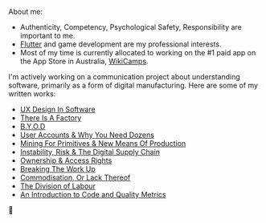 About me:
- Authenticity, Competency, Psychological Safety, Responsibility are important to me.
- [Flutter](https://flutter.dev/) and game development are my professional interests.
- Most of my time is currently allocated to working on the #1 paid app on the App Store in Australia, [WikiCamps](https://apps.apple.com/au/app/wikicamps-australia/id505365608).

I'm actively working on a communication project about understanding software, primarily as a form of digital manufacturing. Here are some of my written works:
- [UX Design In Software](https://blog.markvideon.dev/ux-design-in-software/)
- [There Is A Factory](https://blog.markvideon.dev/there-is-a-factory/)
- [B.Y.O.D](https://blog.markvideon.dev/b-y-o/)
- [User Accounts & Why You Need Dozens](https://blog.markvideon.dev/user-accounts-why-you-need-dozens/)
- [Mining For Primitives & New Means Of Production](https://blog.markvideon.dev/mining-for-primitives-new-means-of-production/)
- [Instability, Risk & The Digital Supply Chain](https://blog.markvideon.dev/instability-risk-and-the-digital-supply-chain/)
- [Ownership & Access Rights](https://blog.markvideon.dev/ownership-and-access-rights/)
- [Breaking The Work Up](https://blog.markvideon.dev/breaking-the-work-up/)
- [Commodisation, Or Lack Thereof](https://blog.markvideon.dev/commoditisation-or-lack-thereof/)
- [The Division of Labour](https://blog.markvideon.dev/the-division-of-labour/)
- [An Introduction to Code and Quality Metrics](https://blog.markvideon.dev/an-introduction-to-code-and-quality-metrics/)

🚀

<!--
**markvideon/markvideon** is a ✨ _special_ ✨ repository because its `README.md` (this file) appears on your GitHub profile.

Here are some ideas to get you started:

- 🔭 I’m currently working on ...
- 🌱 I’m currently learning ...
- 👯 I’m looking to collaborate on ...
- 🤔 I’m looking for help with ...
- 💬 Ask me about ...
- 📫 How to reach me: ...
- 😄 Pronouns: ...
- ⚡ Fun fact: ...
-->
